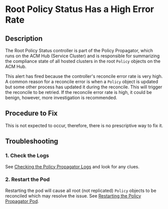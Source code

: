 # Root Policy Status Has a High Error Rate

## Description

The Root Policy Status controller is part of the Policy Propagator, which runs on the ACM Hub
(Service Cluster) and is responsible for summarizing the compliance state of all hosted clusters in
the root `Policy` objects on the ACM Hub.

This alert has fired because the controller's reconcile error rate is very high. A common reason for
a reconcile error is when a `Policy` object is updated but some other process has updated it during
the reconcile. This will trigger the reconcile to be retried. If the reconcile error rate is high,
it could be benign, however, more investigation is recommended.

## Procedure to Fix

This is not expected to occur, therefore, there is no prescriptive way to fix it.

## Troubleshooting

### 1. Check the Logs

See [Checking the Policy Propagator Logs](../../common/policy-propagator-logs.md) and look for any
clues.

### 2. Restart the Pod

Restarting the pod will cause all root (not replicated) `Policy` objects to be reconciled which may
resolve the issue. See
[Restarting the Policy Propagator Pod](../../common/policy-propagator-restart.md).
